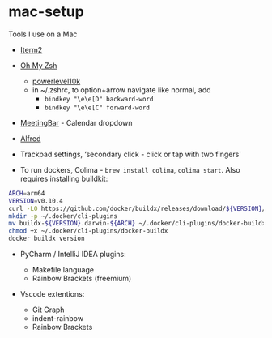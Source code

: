 # mac-setup
Tools I use on a Mac

- [Iterm2](https://iterm2.com/downloads.html)
- [Oh My Zsh](https://ohmyz.sh/#install)
  - [powerlevel10k](https://github.com/romkatv/powerlevel10k?tab=readme-ov-file#getting-started)
  - in ~/.zshrc, to option+arrow navigate like normal, add
    - `bindkey "\e\e[D" backward-word`
    - `bindkey "\e\e[C" forward-word`
- [MeetingBar](https://apps.apple.com/us/app/meetingbar/id1532419400?mt=12) - Calendar dropdown
- [Alfred](https://www.alfredapp.com/)

- Trackpad settings, ‘secondary click - click or tap with two fingers'
- To run dockers, Colima - `brew install colima`, `colima start`. 
Also requires installing buildkit:

```bash
ARCH=arm64
VERSION=v0.10.4
curl -LO https://github.com/docker/buildx/releases/download/${VERSION}/buildx-${VERSION}.darwin-${ARCH}
mkdir -p ~/.docker/cli-plugins
mv buildx-${VERSION}.darwin-${ARCH} ~/.docker/cli-plugins/docker-buildx
chmod +x ~/.docker/cli-plugins/docker-buildx
docker buildx version
```


- PyCharm / IntelliJ IDEA plugins:
  - Makefile language
  - Rainbow Brackets (freemium)

- Vscode extentions:
  - Git Graph
  - indent-rainbow
  - Rainbow Brackets  
